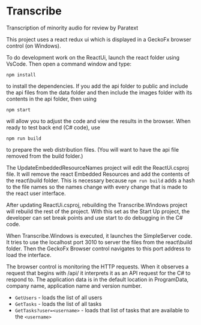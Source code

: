 # Transcribe
Transcription of minority audio for review by Paratext

This project uses a react redux ui which is displayed in a GeckoFx browser control (on Windows).

To do development work on the ReactUi, launch the react folder using VsCode. Then open a command window and type:

`npm install`

to install the dependencies. If you add the api folder to public and include the api files from the data folder and then include the images folder with its contents in the api folder, then using

`npm start`

will allow you to adjust the code and view the results in the browser. When ready to test back end (C# code), use 

`npm run build`

to prepare the web distribution files. (You will want to have the api file removed from the build folder.)

The UpdateEmbeddedResourceNames project will edit the ReactUi.csproj file. It will remove the react Embedded Resources and add the contents of the react\build folder. This is necessary because `npm run build` adds a hash to the file names so the names change with every change that is made to the react user interface.

After updating ReactUi.csproj, rebuilding the Transcribe.Windows project will rebuild the rest of the project. With this set as the Start Up project, the developer can set break points and use start to do debugging in the C# code.

When Transcribe.Windows is executed, it launches the SimpleServer code. It tries to use the localhost port 3010 to server the files from the react\build folder. Then the GeckoFx Browser control navigates to this port address to load the interface.

The browser control is monitoring the HTTP requests. When it observes a request that begins with /api/ it interprets it as an API request for the C# to respond to. The application data is in the default location in ProgramData, company name, application name and version number.

- `GetUsers` - loads the list of all users
- `GetTasks` - loads the list of all tasks
- `GetTasks?user=<username>` - loads that list of tasks that are available to the `<username>`


